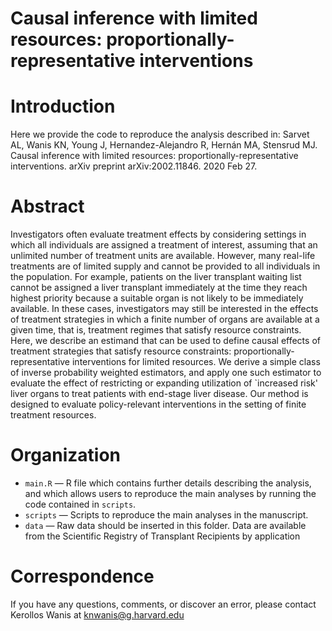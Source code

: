 # Causal inference with limited resources: proportionally-representative interventions
# Introduction
Here we provide the code to reproduce the analysis described in: Sarvet AL, Wanis KN, Young J, Hernandez-Alejandro R, Hernán MA, Stensrud MJ. Causal inference with limited resources: proportionally-representative interventions. arXiv preprint arXiv:2002.11846. 2020 Feb 27.
> 

# Abstract
Investigators often evaluate treatment effects by considering settings in which all individuals
are assigned a treatment of interest, assuming that an unlimited number of treatment units
are available. However, many real-life treatments are of limited supply and cannot be
provided to all individuals in the population. For example, patients on the liver transplant
waiting list cannot be assigned a liver transplant immediately at the time they reach highest
priority because a suitable organ is not likely to be immediately available. In these cases,
investigators may still be interested in the effects of treatment strategies in which a finite
number of organs are available at a given time, that is, treatment regimes that satisfy
resource constraints. Here, we describe an estimand that can be used to define causal
effects of treatment strategies that satisfy resource constraints: proportionally-representative
interventions for limited resources. We derive a simple class of inverse probability weighted
estimators, and apply one such estimator to evaluate the effect of restricting or expanding
utilization of `increased risk' liver organs to treat patients with end-stage liver disease. Our
method is designed to evaluate policy-relevant interventions in the setting of finite treatment
resources.

# Organization
- `main.R` — R file which contains further details describing the analysis, and which allows users to reproduce the main analyses by running the code contained in `scripts`.
- `scripts`  — Scripts to reproduce the main analyses in the manuscript.
- `data`  — Raw data should be inserted in this folder. Data are available from the Scientific Registry of Transplant Recipients by application

# Correspondence
If you have any questions, comments, or discover an error, please contact Kerollos Wanis at knwanis@g.harvard.edu
